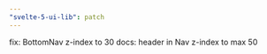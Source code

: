 ```yaml
---
"svelte-5-ui-lib": patch
---
```


fix: BottomNav z-index to 30
docs: header in Nav z-index to max 50
